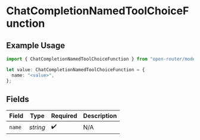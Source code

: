 # ChatCompletionNamedToolChoiceFunction

## Example Usage

```typescript
import { ChatCompletionNamedToolChoiceFunction } from "open-router/models";

let value: ChatCompletionNamedToolChoiceFunction = {
  name: "<value>",
};
```

## Fields

| Field              | Type               | Required           | Description        |
| ------------------ | ------------------ | ------------------ | ------------------ |
| `name`             | *string*           | :heavy_check_mark: | N/A                |